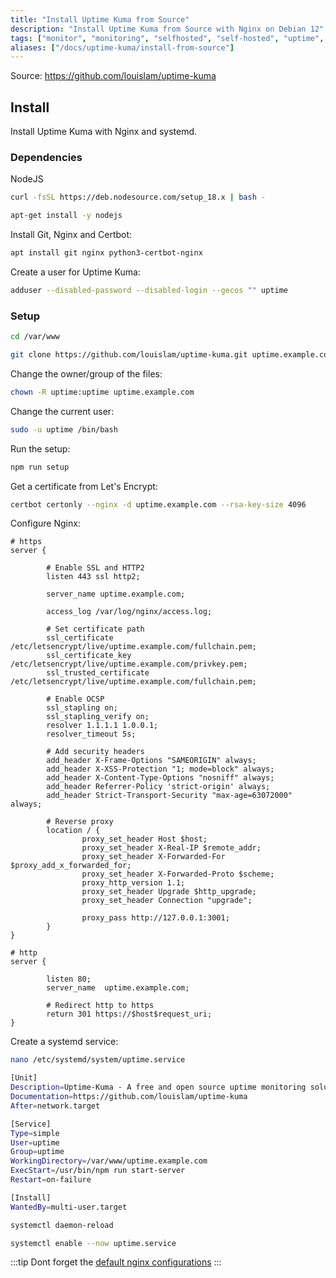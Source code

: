 ```yaml
---
title: "Install Uptime Kuma from Source"
description: "Install Uptime Kuma from Source with Nginx on Debian 12"
tags: ["monitor", "monitoring", "selfhosted", "self-hosted", "uptime", "uptime-monitoring", "Uptime Kuma"]
aliases: ["/docs/uptime-kuma/install-from-source"]
---
```


Source: https://github.com/louislam/uptime-kuma

## Install

Install Uptime Kuma with Nginx and systemd.

### Dependencies

NodeJS

```bash
curl -fsSL https://deb.nodesource.com/setup_18.x | bash -
```

```bash
apt-get install -y nodejs
```

Install Git, Nginx and Certbot:

```bash
apt install git nginx python3-certbot-nginx
```

Create a user for Uptime Kuma:
```bash
adduser --disabled-password --disabled-login --gecos "" uptime
```

### Setup

```bash
cd /var/www
```

```bash
git clone https://github.com/louislam/uptime-kuma.git uptime.example.com
```

Change the owner/group of the files:
```bash
chown -R uptime:uptime uptime.example.com
```

Change the current user:
```bash
sudo -u uptime /bin/bash
```

Run the setup:
```bash
npm run setup
```

Get a certificate from Let's Encrypt:
```bash
certbot certonly --nginx -d uptime.example.com --rsa-key-size 4096
```

Configure Nginx:
```nginx
# https
server {

        # Enable SSL and HTTP2
        listen 443 ssl http2;

        server_name uptime.example.com;

        access_log /var/log/nginx/access.log;

        # Set certificate path
        ssl_certificate /etc/letsencrypt/live/uptime.example.com/fullchain.pem;
        ssl_certificate_key /etc/letsencrypt/live/uptime.example.com/privkey.pem;
        ssl_trusted_certificate /etc/letsencrypt/live/uptime.example.com/fullchain.pem;

	    # Enable OCSP
	    ssl_stapling on;
	    ssl_stapling_verify on;
	    resolver 1.1.1.1 1.0.0.1;
	    resolver_timeout 5s;

        # Add security headers
        add_header X-Frame-Options "SAMEORIGIN" always;
        add_header X-XSS-Protection "1; mode=block" always;
        add_header X-Content-Type-Options "nosniff" always;
        add_header Referrer-Policy 'strict-origin' always;
        add_header Strict-Transport-Security "max-age=63072000" always;

        # Reverse proxy
        location / {
                proxy_set_header Host $host;
                proxy_set_header X-Real-IP $remote_addr;
                proxy_set_header X-Forwarded-For $proxy_add_x_forwarded_for;
                proxy_set_header X-Forwarded-Proto $scheme;
                proxy_http_version 1.1;
                proxy_set_header Upgrade $http_upgrade;
                proxy_set_header Connection "upgrade";

                proxy_pass http://127.0.0.1:3001;
        }
}

# http
server {

        listen 80;
        server_name  uptime.example.com;

        # Redirect http to https
        return 301 https://$host$request_uri;
}
```

Create a systemd service:
```bash
nano /etc/systemd/system/uptime.service
```

```bash
[Unit]
Description=Uptime-Kuma - A free and open source uptime monitoring solution
Documentation=https://github.com/louislam/uptime-kuma
After=network.target

[Service]
Type=simple
User=uptime
Group=uptime
WorkingDirectory=/var/www/uptime.example.com
ExecStart=/usr/bin/npm run start-server
Restart=on-failure

[Install]
WantedBy=multi-user.target
```

```bash
systemctl daemon-reload
```

```bash
systemctl enable --now uptime.service
```

:::tip
Dont forget the [default nginx configurations](https://www.gorbe.io/blog/nginx-basic-configurations/)
:::
